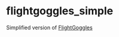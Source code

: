 # flightgoggles_simple
Simplified version of [FlightGoggles](https://github.com/mit-aera/FlightGoggles)
